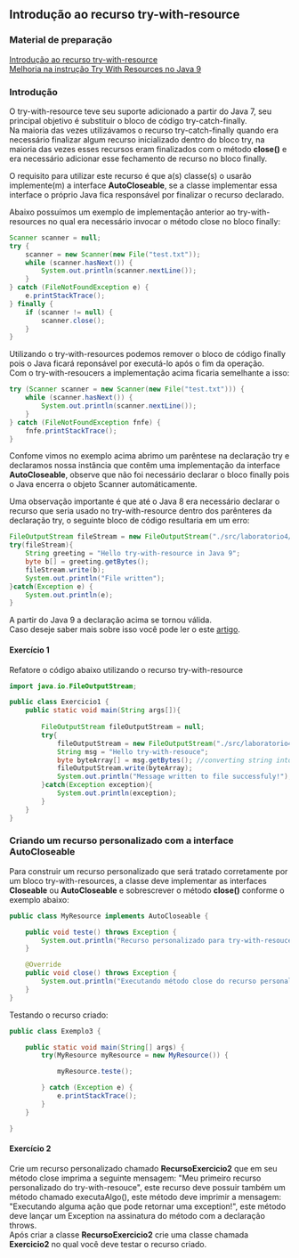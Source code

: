 ## Introdução ao recurso try-with-resource

### Material de preparação
[Introdução ao recurso try-with-resource](https://www.baeldung.com/java-try-with-resources)<br/>
[Melhoria na instrução Try With Resources no Java 9](https://www.tutorialspoint.com/java9/java9_try_with_resources_improvement)

### Introdução
O try-with-resource teve seu suporte adicionado a partir do Java 7, seu principal objetivo é substituir o bloco de código try-catch-finally.<br/>
Na maioria das vezes utilizávamos o recurso try-catch-finally quando era necessário finalizar algum recurso inicializado dentro do bloco try, na maioria das vezes esses recursos 
eram finalizados com o método **close()** e era necessário adicionar esse fechamento de recurso no bloco finally.

O requisito para utilizar este recurso é que a(s) classe(s) o usarão implemente(m) a interface **AutoCloseable**, se a classe implementar essa interface o próprio Java fica 
responsável por finalizar o recurso declarado.

Abaixo possuímos um exemplo de implementação anterior ao try-with-resources no qual era necessário invocar o método close no bloco finally:
```java
Scanner scanner = null;
try {
    scanner = new Scanner(new File("test.txt"));
    while (scanner.hasNext()) {
        System.out.println(scanner.nextLine());
    }
} catch (FileNotFoundException e) {
    e.printStackTrace();
} finally {
    if (scanner != null) {
        scanner.close();
    }
}
```

Utilizando o try-with-resources podemos remover o bloco de código finally pois o Java ficará reponsável por executá-lo após o fim da operação.<br/>
Com o try-with-resoucers a implementação acima ficaria semelhante a isso:
```java
try (Scanner scanner = new Scanner(new File("test.txt"))) {
    while (scanner.hasNext()) {
        System.out.println(scanner.nextLine());
    }
} catch (FileNotFoundException fnfe) {
    fnfe.printStackTrace();
}
```

Confome vimos no exemplo acima abrimo um parêntese na declaração try e declaramos nossa instância que contêm uma implementação da interface **AutoCloseable**, observe que não 
foi necessário declarar o bloco finally pois o Java encerra o objeto Scanner automáticamente.

Uma observação importante é que até o Java 8 era necessário declarar o recurso que seria usado no try-with-resource dentro dos parênteres da declaração try, o seguinte bloco de 
código resultaria em um erro:
```java
FileOutputStream fileStream = new FileOutputStream("./src/laboratorio4/test.txt");
try(fileStream){
    String greeting = "Hello try-with-resource in Java 9";
    byte b[] = greeting.getBytes();
    fileStream.write(b);
    System.out.println("File written");
}catch(Exception e) {
    System.out.println(e);
}
```
A partir do Java 9 a declaração acima se tornou válida.<br/>
Caso deseje saber mais sobre isso você pode ler o este [artigo](https://www.tutorialspoint.com/java9/java9_try_with_resources_improvement).


#### Exercício 1
Refatore o código abaixo utilizando o recurso try-with-resource
```java
import java.io.FileOutputStream;

public class Exercicio1 {
    public static void main(String args[]){
        
        FileOutputStream fileOutputStream = null;
        try{
            fileOutputStream = new FileOutputStream("./src/laboratorio4/test.txt");
            String msg = "Hello try-with-resouce";
            byte byteArray[] = msg.getBytes(); //converting string into byte array
            fileOutputStream.write(byteArray);
            System.out.println("Message written to file successfuly!");
        }catch(Exception exception){
            System.out.println(exception);
        }
    }
}
``` 

### Criando um recurso personalizado com a interface AutoCloseable
Para construir um recurso personalizado que será tratado corretamente por um bloco try-with-resources, a classe deve implementar as interfaces **Closeable** ou **AutoCloseable** 
e sobrescrever o método **close()** conforme o exemplo abaixo:
```java
public class MyResource implements AutoCloseable {

    public void teste() throws Exception {
        System.out.println("Recurso personalizado para try-with-resouce sendo utilizado!");
    }

    @Override
    public void close() throws Exception {
        System.out.println("Executando método close do recurso personalizado!");
    }
}
```

Testando o recurso criado:
```java
public class Exemplo3 {

    public static void main(String[] args) {
        try(MyResource myResource = new MyResource()) {

            myResource.teste();

        } catch (Exception e) {
            e.printStackTrace();
        }
    }

}
```

#### Exercício 2
Crie um recurso personalizado chamado **RecursoExercicio2** que em seu método close imprima a seguinte mensagem: "Meu primeiro recurso personalizado do try-with-resouce", 
este recurso deve possuir também um método chamado executaAlgo(), este método deve imprimir a mensagem: "Executando alguma ação que pode retornar uma exception!", este método 
deve lançar um Exception na assinatura do método com a declaração throws.<br/>
Após criar a classe **RecursoExercicio2** crie uma classe chamada **Exercicio2** no qual você deve testar o recurso criado.

